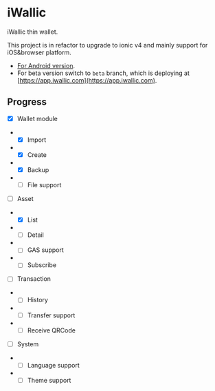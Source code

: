 # iWallic

iWallic thin wallet.

This project is in refactor to upgrade to ionic v4 and mainly support for iOS&browser platform. 

* [For Android version](https://github.com/ext-studio/iwallic.android).
* For beta version switch to ``beta`` branch, which is deploying at [https://app.iwallic.com](https://app.iwallic.com).

## Progress

- [x] Wallet module
- - [x] Import
- - [x] Create
- - [x] Backup
- - [ ] File support
- [ ] Asset
- - [x] List
- - [ ] Detail
- - [ ] GAS support
- - [ ] Subscribe
- [ ] Transaction
- - [ ] History
- - [ ] Transfer support
- - [ ] Receive QRCode
- [ ] System
- - [ ] Language support
- - [ ] Theme support